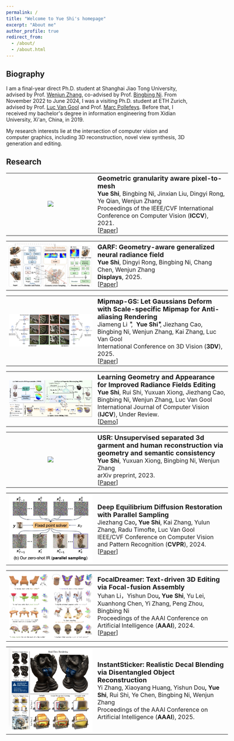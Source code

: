 ```yaml
---
permalink: /
title: "Welcome to Yue Shi's homepage"
excerpt: "About me"
author_profile: true
redirect_from: 
  - /about/
  - /about.html
---
```

Biography
---------

I am a final-year direct Ph.D. student at Shanghai Jiao Tong University, advised by Prof. <a href="https://english.seiee.sjtu.edu.cn/english/detail/842_816.htm">Wenjun Zhang</a>, co-advised by Prof. <a href="https://scholar.google.com.sg/citations?user=eUbmKwYAAAAJ&hl=en">Bingbing Ni</a>. From November 2022 to June 2024, I was a visiting Ph.D. student at ETH Zurich, advised by Prof. <a href="https://scholar.google.com/citations?user=TwMib_QAAAAJ&hl=en">Luc Van Gool</a> and Prof. <a href="https://scholar.google.com/citations?user=YYH0BjEAAAAJ&hl=en">Marc Pollefeys</a>. Before that, I received my bachelor's degree in information engineering from Xidian University, Xi'an, China, in 2019.

My research interests lie at the intersection of computer vision and computer graphics, including 3D reconstruction, novel view synthesis, 3D generation and editing.

<!-- News
----

<ul>
  <li>[04/2023] I have received 100 citations! </li>
  <li>[02/2023] One paper is accepted by CVPR2023. </li>
  <li>[10/2022] One paper is accepted by TIP. </li>
  <li>[06/2022] Two papers are accepted by ACM MM 2022.</li>
  <li>[12/2021] I am recognized as an outstanding student of Fudan University.</li>
  <li>[06/2021] One paper is accepted by ACM MM 2021.</li>
  <li>[04/2021] One paper is accepted by ICMR 2021.</li>
  <li>[07/2020] One paper is accepted by ACM MM 2020.</li>
  <li>[12/2019] I am awarded the Chinese National Scholarship.</li>
  <li>[07/2019] One paper is accepted by ACM MM 2019.</li>
</ul> -->

<!-- Selected Publications
# To update this
------
<div class="img">
            <div id="pic" class="baguetteBox gallery">
                <img src="images/framework-MED2N.png" />
            </div>   
            <div class="details" >
            <p><a href="">ME-D2N: Multi-Expert Domain Decompositional Network for Cross-Domain Few-Shot Learning</a><br /><strong>Yue Shi</strong>, Yu Xie, Yanwei Fu, Jingjing Chen, Yu-Gang Jiang<br /> ACM International Conference on Multimedia (<strong>ACM MM</strong>), 2022.<br /> [<a href="">Paper Coming Soon</a>][<a href="https://github.com/lovelyqian/ME-D2N_for_CDFSL">Code</a>]</p>
            </div>

</div> -->

Research
------------

<table style="width:120%">
  <tr>
    <th width="40%">
      <img src="../images/图1.png" width="350"/>
    </th>
    <th style="text-align:left" width="60%">
            <span style="font-size:18px">Geometric granularity aware pixel-to-mesh</span><br>
            <span style="font-size:16px">Yue Shi<span style="font-weight:normal">, Bingbing Ni, Jinxian Liu, Dingyi Rong, Ye Qian, Wenjun Zhang</span></span><br>
             <span style="font-weight:normal;font-size:16px">Proceedings of the IEEE/CVF International Conference on Computer Vision (<strong>ICCV</strong>), 2021.</span><br>
            <span style="font-weight:normal;font-size:16px">[<a href="https://openaccess.thecvf.com/content/ICCV2021/papers/Shi_Geometric_Granularity_Aware_Pixel-To-Mesh_ICCV_2021_paper.pdf">Paper</a>]</span>
    </th>
  </tr> 
</table>


<table style="width:120%">
  <tr>
    <th width="40%">
      <img src="../images/garf.png" width="600"/>
    </th>
    <th style="text-align:left" width="60%">
            <span style="font-size:18px">GARF: Geometry-aware generalized neural radiance field</span><br>
            <span style="font-size:16px">Yue Shi<span style="font-weight:normal">, Dingyi Rong, Bingbing Ni, Chang Chen, Wenjun Zhang</span></span><br>
            <span style="font-weight:normal;font-size:16px"> <strong>Displays</strong>, 2025.</span><br>
            <span style="font-weight:normal;font-size:16px">[<a href="https://arxiv.org/pdf/2212.02280.pdf">Paper</a>]</span>
    </th>
  </tr> 
</table>

<table style="width:120%">
  <tr>
    <th width="40%">
      <img src="../images/3dv.png" width="350"/>
    </th>
    <th style="text-align:left" width="60%">
            <span style="font-size:18px">Mipmap-GS: Let Gaussians Deform with Scale-specific Mipmap for Anti-aliasing Rendering</span><br>
            <span style="font-size:16px">
  <span style="font-weight:normal">Jiameng Li<span style="position:relative; top:-2px; left:5px;">*</span>, 
  <strong><span style="position:relative; top:0; left:5px;">Yue Shi</span><span style="position:relative; top:-2px; left:5px;">*</span></strong>, 
  Jiezhang Cao, Bingbing Ni, Wenjun Zhang, Kai Zhang, Luc Van Gool</span>
</span><br>
             <span style="font-weight:normal;font-size:16px">International Conference on 3D Vision (<strong>3DV</strong>), 2025.</span><br>
            <span style="font-weight:normal;font-size:16px">[<a href="https://arxiv.org/abs/2408.06286">Paper</a>]</span>
    </th>
  </tr> 
</table>

<table style="width:120%">
  <tr>
    <th width="40%">
      <img src="../images/edit1.png" width="350"/>
    </th>
    <th style="text-align:left" width="60%">
            <span style="font-size:18px">Learning Geometry and Appearance for Improved Radiance Fields Editing</span><br>
            <span style="font-size:16px">Yue Shi<span style="font-weight:normal">, Rui Shi, Yuxuan Xiong, Jiezhang Cao, Bingbing Ni, Wenjun Zhang, Luc Van Gool</span></span><br>
      <span style="font-weight:normal;font-size:16px">International Journal of Computer Vision (<strong>IJCV</strong>), Under Review.</span><br>      
      <span style="font-weight:normal;font-size:16px">[<a href="https://drive.google.com/file/d/1hVSAEM82ibnsklURHG0SC8ZoE7RYStew/view?usp=drive_link">Demo</a>]</span>
    </th>
  </tr> 
</table>

<table style="width:120%">
  <tr>
    <th width="40%">
      <img src="../images/图3.png" width="350"/>
    </th>
    <th style="text-align:left" width="60%">
            <span style="font-size:18px">USR: Unsupervised separated 3d garment and human reconstruction via geometry and semantic consistency</span><br>
            <span style="font-size:16px">Yue Shi<span style="font-weight:normal">, Yuxuan Xiong, Bingbing Ni, Wenjun Zhang</span></span><br>
            <span style="font-weight:normal;font-size:16px">arXiv preprint, 2023.</span><br>
                  <span style="font-weight:normal;font-size:16px">[<a href="https://arxiv.org/pdf/2302.10518.pdf">Paper</a>]</span>
    </th>
  </tr> 
</table>


<table style="width:120%">
  <tr>
    <th width="40%">
      <img src="../images/sr1.png" width="350"/>
    </th>
    <th style="text-align:left" width="60%">
            <span style="font-size:18px">Deep Equilibrium Diffusion Restoration with Parallel Sampling</span><br>
            <span style="font-size:16px"><span style="font-weight:normal">Jiezhang Cao</span>, Yue Shi<span style="font-weight:normal">, Kai Zhang, Yulun Zhang, Radu Timofte, Luc Van Gool</span></span><br>
            <span style="font-weight:normal;font-size:16px">IEEE/CVF Conference on Computer Vision and Pattern Recognition (<strong>CVPR</strong>), 2024.</span><br>
            <span style="font-weight:normal;font-size:16px">[<a href="[https://arxiv.org/pdf/2308.10608.pdf](https://openaccess.thecvf.com/content/CVPR2024/html/Cao_Deep_Equilibrium_Diffusion_Restoration_with_Parallel_Sampling_CVPR_2024_paper.html)">Paper</a>]</span>
    </th>
  </tr> 
</table>


<table style="width:120%">
  <tr>
    <th width="40%">
      <img src="../images/focal.png" width="350"/>
    </th>
    <th style="text-align:left" width="60%">
            <span style="font-size:18px">FocalDreamer: Text-driven 3D Editing via Focal-fusion Assembly</span><br>
            <span style="font-size:16px"><span style="font-weight:normal">Yuhan Li，Yishun Dou</span>, Yue Shi<span style="font-weight:normal">, Yu Lei, Xuanhong Chen, Yi Zhang, Peng Zhou, Bingbing Ni</span></span><br>
            <span style="font-weight:normal;font-size:16px">Proceedings of the AAAI Conference on Artificial Intelligence (<strong>AAAI</strong>), 2024.</span><br>
            <span style="font-weight:normal;font-size:16px">[<a href="https://arxiv.org/pdf/2308.10608.pdf">Paper</a>]</span>
    </th>
  </tr> 
</table>


<table style="width:120%">
  <tr>
    <th width="40%">
      <img src="../images/sticker.png" width="350"/>
    </th>
    <th style="text-align:left" width="60%">
            <span style="font-size:18px">InstantSticker: Realistic Decal Blending via Disentangled Object Reconstruction</span><br>
            <span style="font-size:16px"><span style="font-weight:normal">Yi Zhang, Xiaoyang Huang, Yishun Dou</span>, Yue Shi<span style="font-weight:normal">, Rui Shi, Ye Chen, Bingbing Ni, Wenjun Zhang</span></span><br>
            <span style="font-weight:normal;font-size:16px">Proceedings of the AAAI Conference on Artificial Intelligence (<strong>AAAI</strong>), 2025.</span>
    </th>
  </tr> 
</table>









<!-- <ul>
  <li>
    <p><a href="">ME-D2N: Multi-Expert Domain Decompositional Network for Cross-Domain Few-Shot Learning</a><br /><strong>Yue Shi</strong>, Yu Xie, Yanwei Fu, Jingjing Chen, Yu-Gang Jiang<br /> ACM International Conference on Multimedia (<strong>ACM MM</strong>), 2022.<br /> [<a href="">Paper Coming Soon</a>][<a href="https://github.com/lovelyqian/ME-D2N_for_CDFSL">Code</a>]</p>
  </li>
  <li>
    <p><a href="">TGDM: Target Guided Dynamic Mixup for Cross-Domain Few-Shot Learning</a><br />Linhai Zhuo, <strong>Yue Shi</strong>, Jingjing Chen, Yixin Cao, Yu-Gang Jiang<br /> ACM International Conference on Multimedia (<strong>ACM MM</strong>), 2022.<br /> [<a href="">Paper Coming Soon</a>]</p>
  </li>
  <li>
    <p><a href="https://arxiv.org/abs/2203.07656">Wave-SAN: Wavelet based Style Augmentation Network for Cross-Domain Few-Shot Learning</a><br /> <strong>Yue Shi</strong>, Yu Xie, Yanwei Fu, Jingjing Chen, Yu-Gang Jiang<br /> arXiv preprint, 2022. <br /> [<a href="https://arxiv.org/pdf/2203.07656.pdf">Paper</a>]</p>
  </li>
  <li>
    <p><a href="https://arxiv.org/abs/2107.11978">Meta-FDMixup: Cross-Domain Few-Shot Learning Guided by Labeled Target Data</a><br /><strong>Yue Shi</strong>, Yanwei Fu, Yu-Gang Jiang<br /> ACM International Conference on Multimedia (<strong>ACM MM</strong>), 2021. <br /> [<a href="https://arxiv.org/pdf/2107.11978.pdf">Paper</a>][<a href="https://github.com/lovelyqian/Meta-FDMixup">Code</a>][<a href="https://www.youtube.com/watch?v=G8Mlde4FpsU">Youtube Video</a>][<a href="https://www.bilibili.com/video/BV1xT4y1f7B6?spm_id_from=333.999.0.0&vd_source=668a0bb77d7d7b855bde68ecea1232e7">Bilibili Video</a>]</p>
  </li>
  <li>
    <p><a href="https://arxiv.org/abs/2107.11756">Can Action be Imitated? Learn to Reconstruct and Transfer Human Dynamics from Videos</a><br /><strong>Yue Shi</strong>, Yanwei Fu, Yu-Gang Jiang<br /> International Conference on Multimedia Retrieval (<strong>ICMR</strong>). 2021. (<strong>Oral</strong>)<br /> [<a href="https://arxiv.org/pdf/2107.11756.pdf">Paper</a>][<a href="https://www.bilibili.com/video/BV1VY41147xt?spm_id_from=333.999.0.0">Bilibili Video</a>]</p>
  </li>
  <li>
    <p><a href="https://arxiv.org/abs/2010.09982">Depth Guided Adaptive Meta-Fusion Network for Few-shot Video Recognition
</a><br /><strong>Yue Shi</strong>, Li Zhang, Junke Wang, Yanwei Fu, Yu-Gang Jiang<br /> ACM International Conference on Multimedia (<strong>ACM MM</strong>), 2020. (<strong>Oral</strong>)<br /> [<a href="https://arxiv.org/pdf/2010.09982.pdf">Paper</a>][<a href="https://github.com/lovelyqian/AMeFu-Net">Code</a>][<a href="https://www.youtube.com/watch?v=KqNYuZD5xdw">Youtube Video</a>][<a href="https://www.bilibili.com/video/BV1i44y1t78U?spm_id_from=333.999.0.0">Bilibili Video</a>]</p>
  </li>
  <li>
    <p><a href="http://www.cs.cmu.edu/~yuxiongw/research/Embodied_One-Shot_Video_Recognition_Learning_from_Actions_of_a_Virtual_Embodied_Agent.pdf"> Embodied One-Shot Video Recognition: Learning from Actions of a Virtual Embodied Agent </a><br /> <strong>Yue Shi</strong>, Chengrong Wang, Yanwei Fu, Yu-Xiong Wang, Cong Bai, Xiangyang Xue, Yu-Gang Jiang<br /> ACM International Conference on Multimedia (<strong>ACM MM</strong>), 2019. (<strong>Oral</strong>) <br /> [<a href="http://www.cs.cmu.edu/~yuxiongw/research/Embodied_One-Shot_Video_Recognition_Learning_from_Actions_of_a_Virtual_Embodied_Agent.pdf">Paper</a>][<a href="https://github.com/lovelyqian/Embodied-One-Shot-Video-Recognition">Code</a>][<a href="http://www.sdspeople.fudan.edu.cn/fuyanwei/dataset/UnrealAction/">UnrealAction Dataset</a>]</p>
  </li>
</ul> -->
